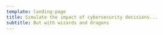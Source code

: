```yaml
---
template: landing-page
title: Simulate the impact of cybersecurity decisions... 
subtitle: But with wizards and dragons
---
```


